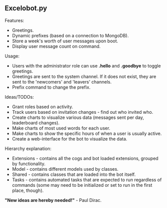 ## Excelobot.py
Features:
* Greetings.
* Dynamic prefixes (based on a connection to MongoDB).
* Store a week's worth of user messages upon boot.
* Display user message count on command.


Usage:
* Users with the administrator role can use **.hello** and **.goodbye** to toggle greetings.
* Greetings are sent to the system channel. If it does not exist, they are sent to the 'newcomers' and 'leavers' channels.
* Prefix command to change the prefix.

Ideas/TODOs:
* Grant roles based on activity.
* Track users based on invitation changes - find out who invited who.
* Create charts to visualize various data (messages sent per day, leaderboard changes).
* Make charts of most used words for each user.
* Make charts to show the specific hours of when a user is usually active.
* Create a web-interface for the bot to visualize the data.

Hierarchy explanation:
* Extensions - contains all the cogs and bot loaded extensions, grouped by functionality.
* Model - contains different models used by classes.
* Shared - contains classes that are loaded into the bot itself.
* Tasks - contains automated tasks that are expected to run regardless of commands (some may need to be initialized or set to run in the first place, though).

**"New ideas are hereby needed!"** - Paul Dirac.